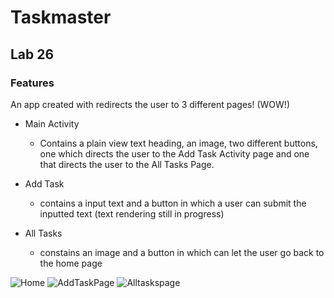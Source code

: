 # Taskmaster

## Lab 26

### Features

An app created with redirects the user to 3 different pages! (WOW!)

- Main Activity
  - Contains a plain view text heading, an image, two different buttons, one which directs the user to the Add Task Activity page and one that directs the user to the All Tasks Page.

- Add Task
  - contains a input text and a button in which a user can submit the inputted text (text rendering still in progress)

- All Tasks 
  - constains an image and a button in which can let the user go back to the home page
  
![Home](https://user-images.githubusercontent.com/101059597/191190373-b935f176-99c4-4132-9f3a-2ea3c7247477.png)
![AddTaskPage](https://user-images.githubusercontent.com/101059597/191190474-d7bc0eae-2d66-46cf-9186-0b1642d97cf7.png)
![Alltaskspage](https://user-images.githubusercontent.com/101059597/191190484-e2861b5b-8b1a-4152-abaa-e3740a87878e.png)
